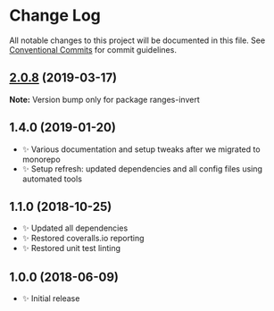 # Change Log

All notable changes to this project will be documented in this file.
See [Conventional Commits](https://conventionalcommits.org) for commit guidelines.

## [2.0.8](https://gitlab.com/codsen/codsen/compare/ranges-invert@2.0.4...ranges-invert@2.0.8) (2019-03-17)

**Note:** Version bump only for package ranges-invert





## 1.4.0 (2019-01-20)

- ✨ Various documentation and setup tweaks after we migrated to monorepo
- ✨ Setup refresh: updated dependencies and all config files using automated tools

## 1.1.0 (2018-10-25)

- ✨ Updated all dependencies
- ✨ Restored coveralls.io reporting
- ✨ Restored unit test linting

## 1.0.0 (2018-06-09)

- ✨ Initial release
